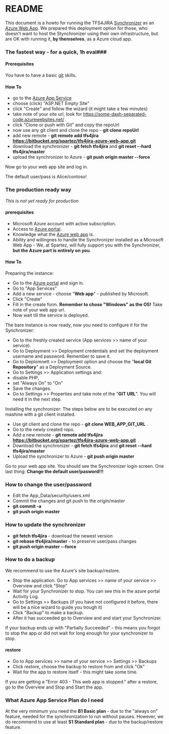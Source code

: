 # README #

This document is a howto for running the TFS4JIRA [Synchronizer](https://spartez.com/products/tfs4jira) as an [Azure Web App](https://azure.microsoft.com/en-us/services/app-service/web/).
We prepared this deployment option for those, who doesn't want to host the Stynchronizer using their own infrastructure, 
but are OK with running it, **by themselves**, as a Azure cloud app.

### The fastest way - for a quick, 1h eval###

#### Prerequisites ####

You have to have a basic [git](https://git-scm.com/) skills.

#### How To ####

* go to the [Azure App Service](https://azure.microsoft.com/en-us/try/app-service/web/?language=cs)
* choose (click) "ASP.NET Empty Site"
* click "Create" and follow the wizard (it might take a few minutes)
* take note of your site url, look for https://some-dash-separated-code.azurewebsites.net/
* click "Clone or push with Git" and copy the repoUrl
* now use any git client and clone the repo - **git clone repoUrl**
* add new remote - **git remote add tfs4jira https://bitbucket.org/spartez/tfs4jira-azure-web-app.git**
* download the synchronizer - **git fetch tfs4jira**  and **git reset --hard tfs4jira/master**
* upload the synchronizer to Azure - **git push origin master --force**

Now go to your web app site and log in.

The default user/pass is Alice/contoso!


### The production ready way ###

*This is not yet ready for production*

#### prerequisites ####

* Microsoft Azure account with active subscription.
* Access to [Azure portal](https://portal.azure.com).
* Knowledge what the [Azure web app](https://docs.microsoft.com/en-us/azure/app-service/app-service-web-overview) is. 
* Ability and willingnes to handle the Synchronizer installed as a Microsoft Web App - We, at Spartez, will fully support you with the Synchronizer, **but the Azure part is entirely on you**.

#### How To ####

Preparing the instance:

* Go to the [Azure portal](https://portal.azure.com) and sign in.
* Go to "App Services" 
* Add a new service - choose "**Web app**" - published by Microsoft.
* Click "Create"
* Fill in the create form. **Remember to chose "Windows" as the OS!** Take note of your web app url.
* Now wait till the service is deployed.

The bare instance is now ready, now you need to configure it for the Synchronizer:

* Go to the freshly created service (App services >> name of your service).
* Go to Deployment >> Deployment credentials and set the deployment username and password. Remember to save it.
* Go to Deplomnett >> Deployment option and choose the "**local Git Repository**" as a Deployment Source.
* Go to Settings >> Application settings and: 
 * disable PHP,
 * set "Always On" to "On"
 * Save the changes.
* Go to Settings >> Properties and take note of the "**GIT URL**". You will need it in the next step.

Installing the synchronizer:
The steps below are to be executed on any mashine with a git client installed.

* Use git client and clone the repo - **git clone WEB_APP_GIT_URL** . 
* Go to the newly created repo. 
* Add a new remote - **git remote add tfs4jira https://bitbucket.org/spartez/tfs4jira-azure-web-app.git**
* Download the synchronizer - **git fetch tfs4jira**  and **git reset --hard tfs4jira/master**
* Upload the synchronizer to Azure - **git push origin master**

Go to your web app site. You should see the Synchronizer login screen.
One last thing: **Change the default user/pasword!!!**

### How to change the user/password ###

* Edit the App_Data/security/users.xml
* Commit the changes and git push to the origin/master  
 * **git commit -a** 
 * **git push origin master**

### How to update the synchronizer ###

* **git fetch tfs4jira** - download the newest version
* **git rebase tfs4jira/master** - to preserve user/pass changes
* **git push origin master --force**

### How to do a backup ###
We recommend to use the Azure's site backup/restore.

* Stop the application. Go to App services >> name of your service >> Overview and click "Stop"
* Wait for your Synchronizer to stop. You can see this in the azure portal Activity Log.
* Go to Settings >> Backups (if you have not configured it before, there will be a nice wizard to guide you trough it)
* Click "Backup" to make a backup.
* After it has succeeded go to Overview and and start your Synchronizer.

If your backup ends up with "Partially Succeeded" - this means you forgot to stop the app or did not wait for long enough for your synchronizer to stop.

#### restore ###

* Go to App services >> name of your service >> Settings >> Backups
* Click restore, choose the backup to restore from and click "Ok"
* Wait for the app to restore itself - this might take some time. 

If you are getting a "Error 403 - This web app is stopped." after a restore, go to the Overview and Stop and Start the app.

### What Azure App Service Plan do I need ###

At the very minimum you need the **B1 Basic plan** - due to the "always on" feature, needed for the synchronization to run without pauses.
However, we do recommend to use at least **S1 Standard plan** - due to the backup/restore feature.
